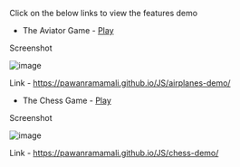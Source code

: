 Click on the below links to view the features demo 

* The Aviator Game -  [Play](https://pawanramamali.github.io/JS/airplanes-demo/)   

Screenshot 

![image](https://user-images.githubusercontent.com/11299574/124395284-d2303a00-dd20-11eb-9904-1e5fdff09d7e.png)

Link - https://pawanramamali.github.io/JS/airplanes-demo/ 


* The Chess Game -  [Play](https://pawanramamali.github.io/JS/chess-demo/)   

Screenshot 

![image](https://user-images.githubusercontent.com/11299574/124395538-58994b80-dd22-11eb-9a5e-c2fa9099d188.png)

Link - https://pawanramamali.github.io/JS/chess-demo/ 

